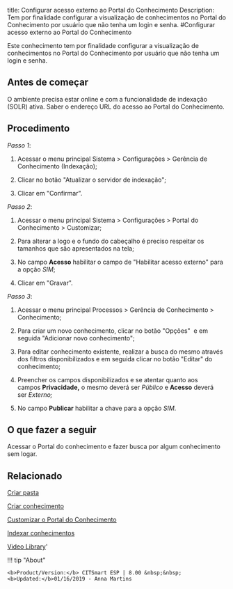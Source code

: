 title: Configurar acesso externo ao Portal do Conhecimento
Description: Tem por finalidade configurar a visualização de conhecimentos no Portal do Conhecimento por usuário que não tenha um login e senha.
#Configurar acesso externo ao Portal do Conhecimento

Este conhecimento tem por finalidade configurar a visualização de conhecimentos
no Portal do Conhecimento por usuário que não tenha um login e senha.

Antes de começar
------------------

O ambiente precisa estar online e com a funcionalidade de indexação (SOLR)
ativa. Saber o endereço URL do acesso ao Portal do Conhecimento.

Procedimento
--------------

*Passo 1*:

1.  Acessar o menu principal Sistema \> Configurações \> Gerência de
    Conhecimento (Indexação);

2.  Clicar no botão "Atualizar o servidor de indexação";

3.  Clicar em "Confirmar".

*Passo 2*:

1.  Acessar o menu principal Sistema \> Configurações \> Portal do Conhecimento
    \> Customizar;

2.  Para alterar a logo e o fundo do cabeçalho é preciso respeitar os tamanhos
    que são apresentados na tela;

3.  No campo **Acesso** habilitar o campo de "Habilitar acesso externo" para a
    opção *SIM*;

4.  Clicar em "Gravar".

*Passo 3*:

1.  Acessar o menu principal Processos \> Gerência de Conhecimento \>
    Conhecimento;

2.  Para criar um novo conhecimento, clicar no botão "Opções"  e em seguida
    "Adicionar novo conhecimento";

3.  Para editar conhecimento existente, realizar a busca do mesmo através dos
    filtros disponibilizados e em seguida clicar no botão "Editar" do
    conhecimento;

4.  Preencher os campos disponibilizados e se atentar quanto aos
    campos **Privacidade,** o mesmo deverá ser *Público* e **Acesso** deverá
    ser *Externo;*

5.  No campo **Publicar** habilitar a chave para a opção *SIM*.

O que fazer a seguir
--------------------

Acessar o Portal do conhecimento e fazer busca por algum conhecimento sem logar.


Relacionado
----------

[Criar pasta](/pt-br/citsmart-esp-8/processes/knowledge/configuration/create-folder.html)

[Criar conhecimento](/pt-br/citsmart-esp-8/processes/knowledge/use/create-knowledge.html)

[Customizar o Portal do Conhecimento](/pt-br/citsmart-esp-8/platform-administration/environment-configuration/knowledge-portal-customize-knowledge-portal.html)

[Indexar conhecimentos](/pt-br/citsmart-esp-8/platform-administration/data-indexing/management.html)


<i class='fa fa-youtube-play  fa-2x' style='color:#97ce17;vertical-align: middle;'> </i> [Video Library](https://www.youtube.com/playlist?list=PLB5qK2uzf2RMbaWr-pRsc9bsaVnc_xTzd)'

!!! tip "About"

    <b>Product/Version:</b> CITSmart ESP | 8.00 &nbsp;&nbsp;
    <b>Updated:</b>01/16/2019 - Anna Martins
